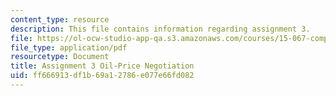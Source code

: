 ```yaml
---
content_type: resource
description: This file contains information regarding assignment 3.
file: https://ol-ocw-studio-app-qa.s3.amazonaws.com/courses/15-067-competitive-decision-making-and-negotiation-spring-2011/ff666913df1b69a12786e077e66fd082_MIT15_067S11_assgn03.pdf
file_type: application/pdf
resourcetype: Document
title: Assignment 3 Oil-Price Negotiation
uid: ff666913-df1b-69a1-2786-e077e66fd082
---
```


